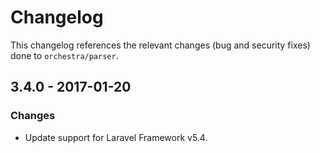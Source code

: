 # Changelog

This changelog references the relevant changes (bug and security fixes) done to `orchestra/parser`.

## 3.4.0 - 2017-01-20

### Changes

* Update support for Laravel Framework v5.4.

